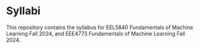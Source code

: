 # Syllabi

This repository contains the syllabus for EEL5840 Fundamentals of Machine Learning Fall 2024, and EEE4773 Fundamentals of Machine Learning Fall 2024.

